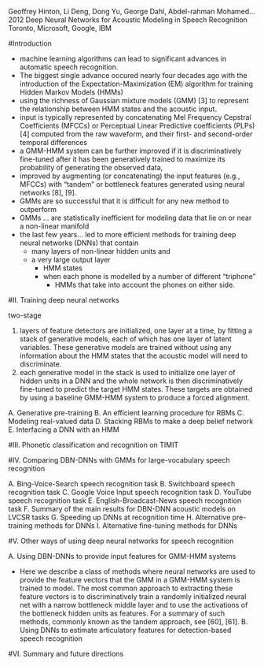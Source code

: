 Geoffrey Hinton, Li Deng, Dong Yu, George Dahl, Abdel-rahman Mohamed...
2012
Deep Neural Networks for Acoustic Modeling in Speech Recognition
Toronto, Microsoft, Google, IBM

#Introduction

* machine learning algorithms can lead to significant advances in automatic
  speech recognition.
* The biggest single advance occured nearly four decades ago with the
  introduction of the Expectation-Maximization (EM) algorithm for training
  Hidden Markov Models (HMMs)
* using the richness of Gaussian mixture models (GMM) [3] to represent the
  relationship between HMM states and the acoustic input.
* input is typically represented by concatenating Mel Frequency Cepstral
  Coefficients (MFCCs) or Perceptual Linear Predictive coefficients (PLPs) [4]
  computed from the raw waveform, and their first- and second-order temporal
  differences
* a GMM-HMM system can be further improved if it is discriminatively fine-tuned
  after it has been generatively trained to maximize its probability of
  generating the observed data,
* improved by augmenting (or concatenating) the input features (e.g., MFCCs)
  with “tandem” or bottleneck features generated using neural networks [8],
  [9].
* GMMs are so successful that it is difficult for any new method to outperform
* GMMs ... are statistically inefficient for modeling data that lie on or near
  a non-linear manifold
* the last few years... led to more efficient methods for training deep neural
  networks (DNNs) that contain 
  * many layers of non-linear hidden units and 
  * a very large output layer 
    * HMM states 
    * when each phone is modelled by a number of different “triphone” 
      * HMMs that take into account the phones on either side.

#II. Training deep neural networks

two-stage
  1. layers of feature detectors are initialized, one layer at a time, by
     fitting a stack of generative models, each of which has one layer of
     latent variables. These generative models are trained without using any
     information about the HMM states that the acoustic model will need to
     discriminate. 
  2. each generative model in the stack is used to initialize one layer of
     hidden units in a DNN and the whole network is then discriminatively
     fine-tuned to predict the target HMM states. These targets are obtained
     by using a baseline GMM-HMM system to produce a forced alignment.

A. Generative pre-training
B. An efficient learning procedure for RBMs
C. Modeling real-valued data
D. Stacking RBMs to make a deep belief network
E. Interfacing a DNN with an HMM

#III. Phonetic classification and recognition on TIMIT

#IV. Comparing DBN-DNNs with GMMs for large-vocabulary speech recognition

A. Bing-Voice-Search speech recognition task
B. Switchboard speech recognition task
C. Google Voice Input speech recognition task
D. YouTube speech recognition task
E. English-Broadcast-News speech recognition task
F. Summary of the main results for DBN-DNN acoustic models on LVCSR tasks
G. Speeding up DNNs at recognition time
H. Alternative pre-training methods for DNNs
I. Alternative fine-tuning methods for DNNs

#V. Other ways of using deep neural networks for speech recognition

A. Using DBN-DNNs to provide input features for GMM-HMM systems
  * Here we describe a class of methods where neural networks are used to
    provide the feature vectors that the GMM in a GMM-HMM system is trained to
    model. The most common approach to extracting these feature vectors is to
    discriminatively train a randomly initialized neural net with a narrow
    bottleneck middle layer and to use the activations of the bottleneck
    hidden units as features. For a summary of such methods, commonly known as
    the tandem approach, see [60], [61].
B. Using DNNs to estimate articulatory features for detection-based speech
recognition

#VI. Summary and future directions
